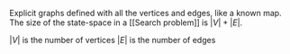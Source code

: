 Explicit graphs defined with all the vertices and edges, like a known map. The size of the state-space in a [[Search problem]] is $|V| + |E|$.

$|V|$  is the number of vertices
$|E|$  is the number of edges
